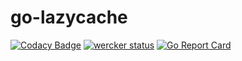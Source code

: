 # go-lazycache

[![Codacy Badge](https://api.codacy.com/project/badge/Grade/aedd6b5087264d6d8b9e509a99ce6827)](https://www.codacy.com/app/amarburg/go-lazycache?utm_source=github.com&utm_medium=referral&utm_content=amarburg/go-lazycache&utm_campaign=badger)
[![wercker status](https://app.wercker.com/status/e7f1177d313d01adbb18022eafed1efe/s/master "wercker status")](https://app.wercker.com/project/byKey/e7f1177d313d01adbb18022eafed1efe)
[![Go Report Card](https://goreportcard.com/badge/github.com/amarburg/go-lazycache)](https://goreportcard.com/report/github.com/amarburg/go-lazycache)
